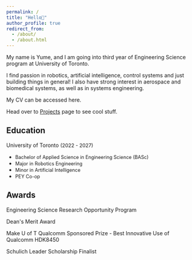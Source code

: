 ```yaml
---
permalink: /
title: "Hello👋"
author_profile: true
redirect_from: 
  - /about/
  - /about.html
---
```


My name is Yume, and I am going into third year of Engineering Science program at University of Toronto. 

I find passion in robotics, artificial intelligence, control systems and just building things in general! 
I also have strong interest in aerospace and biomedical systems, as well as in systems engineering.

My CV can be accessed here. 

Head over to [Projects](https://academicpages.github.io/talks) page to see cool stuff. 

Education
------
University of Toronto <span style="font-size: 0.94em;">(2022 - 2027)</span>
- <span style="font-size: 0.9em">Bachelor of Applied Science in Engineering Science (BASc)</span>  
- <span style="font-size: 0.9em">Major in Robotics Engineering</span>  
- <span style="font-size: 0.9em">Minor in Artificial Intelligence</span>  
- <span style="font-size: 0.9em">PEY Co-op</span>

Awards
------
Engineering Science Research Opportunity Program 

Dean's Merit Award 

Make U of T Qualcomm Sponsored Prize - Best Innovative Use of Qualcomm HDK8450

Schulich Leader Scholarship Finalist